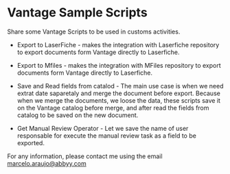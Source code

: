 # Vantage Sample Scripts

Share some Vantage Scripts to be used in customs activities. 

- Export to LaserFiche - makes the integration with Laserfiche repository to export documents form Vantage directly to Laserfiche.

- Export to Mfiles - makes the integration with MFiles repository to export documents form Vantage directly to Laserfiche.

- Save and Read fields from catalod - The main use case is when we need extrat date saparetaly and merge the document before export. Because when we merge the documents, we loose the data, these scripts save it on the Vantage catalog before merge, and after read the fields from catalog to be saved on the new document.

- Get Manual Review Operator - Let we save the name of user responsable for execute the manual review task as a field to be exported. 

For any information, please contact me using the email marcelo.araujo@abbyy.com
